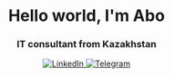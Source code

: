 <div id="header" align="center">
	<h1>Hello world, I'm Abo</h1>
	<h3>IT consultant from Kazakhstan</h3>
</div>
<div id="socials" align="center">
	<a href="[linkedin-url](https://www.linkedin.com/in/abylaykhan-abdreym-91760425a/)">
		<img src="https://img.shields.io/badge/LinkedIn-blue?style=for-the-badge&logo=linkedin&logoColor=white" alt="LinkedIn"/>
	</a>
	<a href="https://web.telegram.org/z/">
		<img src="https://img.shields.io/badge/Telegram-blue?style=for-the-badge&logo=telegram&logoColor=white" alt="Telegram"/>
	</a>
</div>

